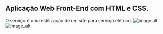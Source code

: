 ## Aplicação Web Front-End com HTML e CSS.
O serviço é uma estilização de um site para serviço elétrico. 
![image alt](https://github.com/DaviFelipe00/portifolio01/blob/main/imagem%20do%20projeto.png?raw=true)
![image_alt](https://github.com/DaviFelipe00/portifolio01/blob/main/imagem%20do%20projeto2.png?raw=true)
